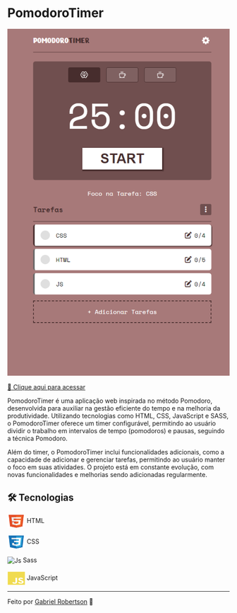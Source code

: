 <h1>PomodoroTimer</h1>

![preview](./.github/preview.png)

[ 🔗​ Clique aqui para acessar](https://pomodoro-timer-gules-ten.vercel.app/)

PomodoroTimer é uma aplicação web inspirada no método Pomodoro, desenvolvida para auxiliar na gestão eficiente do tempo e na melhoria da produtividade. Utilizando tecnologias como HTML, CSS, JavaScript e SASS, o PomodoroTimer oferece um timer configurável, permitindo ao usuário dividir o trabalho em intervalos de tempo (pomodoros) e pausas, seguindo a técnica Pomodoro.

Além do timer, o PomodoroTimer inclui funcionalidades adicionais, como a capacidade de adicionar e gerenciar tarefas, permitindo ao usuário manter o foco em suas atividades. O projeto está em constante evolução, com novas funcionalidades e melhorias sendo adicionadas regularmente.

## 🛠️ Tecnologias

<img align="center" alt="Rafa-HTML" height="30" width="40" src="https://raw.githubusercontent.com/devicons/devicon/master/icons/html5/html5-original.svg"> HTML <br/><br/>
<img align="center" alt="Rafa-CSS" height="30" width="40" src="https://raw.githubusercontent.com/devicons/devicon/master/icons/css3/css3-original.svg">
CSS<br/><br/>
<img align="center" alt="Js" height="30" width="40"  src="https://cdn.jsdelivr.net/gh/devicons/devicon@latest/icons/sass/sass-original.svg" />
Sass<br/><br/>
<img align="center" alt="Js" height="30" width="40" src="https://raw.githubusercontent.com/devicons/devicon/master/icons/javascript/javascript-plain.svg"> JavaScript


---
Feito por  [Gabriel Robertson](https://github.com/Gabrielrsc) 🤖
